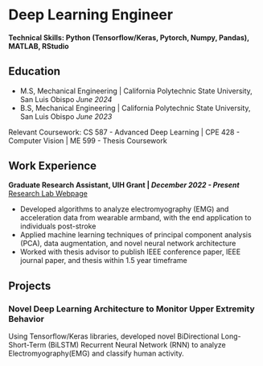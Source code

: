 # Deep Learning Engineer

#### Technical Skills: Python (Tensorflow/Keras, Pytorch, Numpy, Pandas), MATLAB, RStudio 

## Education
- M.S, Mechanical Engineering | California Polytechnic State University, San Luis Obispo _June 2024_
- B.S, Mechanical Engineering | California Polytechnic State University, San Luis Obispo _June 2023_

Relevant Coursework: CS 587 - Advanced Deep Learning | CPE 428 - Computer Vision | ME 599 - Thesis Coursework
## Work Experience
**Graduate Research Assistant, UIH Grant | _December 2022 - Present_** [Research Lab Webpage](https://ericwadelab.github.io/)
- Developed algorithms to analyze electromyography (EMG) and acceleration data from wearable armband, with the end application to individuals post-stroke
- Applied machine learning techniques of principal component analysis (PCA), data augmentation, and novel neural network architecture
- Worked with thesis advisor to publish IEEE conference paper, IEEE journal paper, and thesis within 1.5 year timeframe

## Projects
### Novel Deep Learning Architecture to Monitor Upper Extremity Behavior

Using Tensorflow/Keras libraries, developed novel BiDirectional Long-Short-Term (BiLSTM) Recurrent Neural Network (RNN) to analyze Electromyography(EMG) and classify human activity.  



